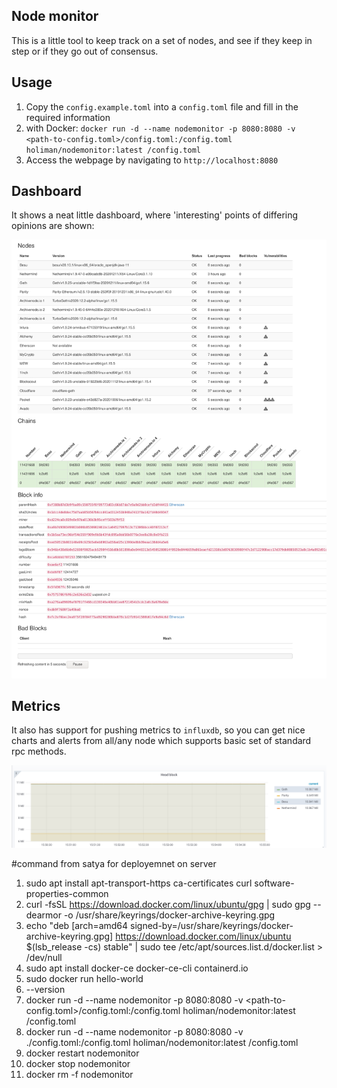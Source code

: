 ## Node monitor

This is a little tool to keep track on a set of nodes, 
and see if they keep in step or if they go out of consensus. 

## Usage
1. Copy the `config.example.toml` into a `config.toml` file and fill in the required information
2. with Docker: `docker run -d --name nodemonitor -p 8080:8080 -v <path-to-config.toml>/config.toml:/config.toml holiman/nodemonitor:latest /config.toml`
3. Access the webpage by navigating to `http://localhost:8080`

## Dashboard

It shows a neat little dashboard, where 'interesting' points of differing opinions are shown: 

![nodemon](nodemon.png)

## Metrics

It also has support for pushing metrics to `influxdb`, so you can get nice charts and 
alerts from all/any node which supports basic set of standard rpc methods. 

![](charts.png)




#command from satya for deployemnet on server

1. sudo apt install apt-transport-https ca-certificates curl software-properties-common
2.  curl -fsSL https://download.docker.com/linux/ubuntu/gpg | sudo gpg --dearmor -o /usr/share/keyrings/docker-archive-keyring.gpg
3. echo "deb [arch=amd64 signed-by=/usr/share/keyrings/docker-archive-keyring.gpg] https://download.docker.com/linux/ubuntu $(lsb_release -cs) stable" | sudo tee /etc/apt/sources.list.d/docker.list > /dev/null
4. sudo apt install docker-ce docker-ce-cli containerd.io
5. sudo docker run hello-world
6. --version
7. docker run -d --name nodemonitor -p 8080:8080 -v <path-to-config.toml>/config.toml:/config.toml holiman/nodemonitor:latest /config.toml
8. docker run -d --name nodemonitor -p 8080:8080 -v ./config.toml:/config.toml holiman/nodemonitor:latest /config.toml
9. docker restart nodemonitor
10. docker stop nodemonitor
11. docker rm -f nodemonitor
